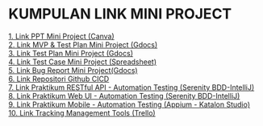 # KUMPULAN LINK MINI PROJECT
[1. Link PPT Mini Project (Canva)](https://www.canva.com/design/DAFynuyHMn0/JVyjUY5NFCifgR3Jg1Vp4A/edit?utm_content=DAFynuyHMn0&utm_campaign=designshare&utm_medium=link2&utm_source=sharebutton) <br>
[2. Link MVP & Test Plan Mini Project (Gdocs)](https://docs.google.com/document/d/15loCjVfz_KrZtyUvq1idQfvsbupMHME8O2hh0wqFE6Y/edit?usp=sharing) <br>
[3. Link Test Plan Mini Project (Gdocs)](https://docs.google.com/document/d/1qsiSql1qnA-VJk7sIgn1jRi9rEZmA06w/edit?usp=sharing&ouid=105836954103399876691&rtpof=true&sd=true) <br>
[4. Link Test Case Mini Project (Spreadsheet)](https://docs.google.com/spreadsheets/d/1D8HUC-SJT8hoKVvEQOMPXNHhzcVkteJItDg9v9I-cBY/edit?usp=sharing) <br>
[5. Link Bug Report Mini Project(Gdocs)](https://docs.google.com/document/d/14Aebd5zsa_P-GWNTxnfatsKACnX7Snpij4EkfD-m9RY/edit?usp=sharing) <br>
[6. Link Repositori Github CICD](https://github.com/putri-siahaan/CI-CD_Mini-Project.git) <br>
[7. Link Praktikum RESTful API - Automation Testing (Serenity BDD-IntelliJ)](https://drive.google.com/drive/folders/1uMiYAxcAZG5eyEejP0Ppl2heMYh2kehF?usp=sharing) <br>
[8. Link Praktikum Web UI - Automation Testing (Serenity BDD-IntelliJ)](https://drive.google.com/drive/folders/11ualDP9aeEwlM3YWnH9EFtgJkYY_EQya?usp=drive_link) <br>
[9. Link Praktikum Mobile - Automation Testing (Appium - Katalon Studio)](https://drive.google.com/drive/folders/1lo1wp7comkP-RdZnhAVE6dBydUKthfW5?usp=sharing) <br>
[10. Link Tracking Management Tools (Trello)](https://trello.com/invite/b/TB6TZkFq/ATTIa52498f04be9e0d970f3e02dbdf401862D0BBBE5/mini-project-tracking-management-tools)